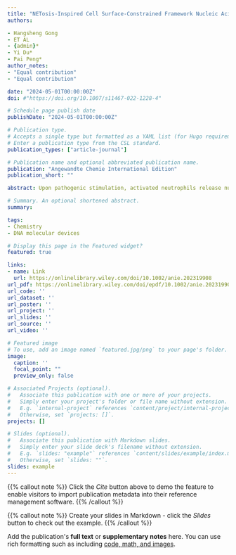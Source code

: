```yaml
---
title: "NETosis-Inspired Cell Surface-Constrained Framework Nucleic Acids Traps (FNATs) for Cascaded Extracellular Recognition and Cellular Behavior Modulation"
authors:

- Hangsheng Gong
- ET AL
- {admin}*
- Yi Du*
- Pai Peng*
author_notes:
- "Equal contribution"
- "Equal contribution"

date: "2024-05-01T00:00:00Z"
doi: #"https://doi.org/10.1007/s11467-022-1228-4"

# Schedule page publish date 
publishDate: "2024-05-01T00:00:00Z"

# Publication type.
# Accepts a single type but formatted as a YAML list (for Hugo requirements).
# Enter a publication type from the CSL standard.
publication_types: ["article-journal"]

# Publication name and optional abbreviated publication name.
publication: "Angewandte Chemie International Edition"
publication_short: ""

abstract: Upon pathogenic stimulation, activated neutrophils release nuclear DNA into the extracellular environment, forming web-like DNA structures known as neutrophil extracellular traps (NETs), which capture and kill bacteria, fungi, and cancer cells. This phenomenon is commonly referred to as NETosis. Inspired by this, we introduce a cell surface-constrained web-like framework nucleic acids traps (FNATs) with programmable extracellular recognition capability and cellular behavior modulation. This approach facilitates dynamic key chemical signaling molecule recognition such as adenosine triphosphate (ATP), which is elevated in the extracellular microenvironment, and triggers FNA self-assembly. This, in turn, leads to in situ tightly interwoven FNAs formation on the cell surface, thereby inhibiting target cell migration. Furthermore, it activates a photosensitizer-capturing switch, chlorin e6 (Ce6), and induces cell self-destruction. This cascade platform provides new potential tools for visualizing dynamic extracellular activities and manipulating cellular behaviors using programmable in situ self-assembling DNA molecular devices.

# Summary. An optional shortened abstract.
summary: 

tags:
- Chemistry
- DNA molecular devices

# Display this page in the Featured widget?
featured: true

links:
- name: Link
  url: https://onlinelibrary.wiley.com/doi/10.1002/anie.202319908
url_pdf: https://onlinelibrary.wiley.com/doi/epdf/10.1002/anie.202319908
url_code: ''
url_dataset: ''
url_poster: ''
url_project: ''
url_slides: ''
url_source: ''
url_video: ''

# Featured image
# To use, add an image named `featured.jpg/png` to your page's folder. 
image:
  caption: ''
  focal_point: ""
  preview_only: false

# Associated Projects (optional).
#   Associate this publication with one or more of your projects.
#   Simply enter your project's folder or file name without extension.
#   E.g. `internal-project` references `content/project/internal-project/index.md`.
#   Otherwise, set `projects: []`.
projects: []

# Slides (optional).
#   Associate this publication with Markdown slides.
#   Simply enter your slide deck's filename without extension.
#   E.g. `slides: "example"` references `content/slides/example/index.md`.
#   Otherwise, set `slides: ""`.
slides: example
---
```


{{% callout note %}}
Click the *Cite* button above to demo the feature to enable visitors to import publication metadata into their reference management software.
{{% /callout %}}

{{% callout note %}}
Create your slides in Markdown - click the *Slides* button to check out the example.
{{% /callout %}}

Add the publication's **full text** or **supplementary notes** here. You can use rich formatting such as including [code, math, and images](https://docs.hugoblox.com/content/writing-markdown-latex/).
